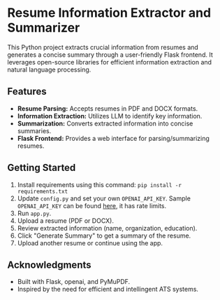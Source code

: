 # Resume Information Extractor and Summarizer

This Python project extracts crucial information from resumes and generates a concise summary through a user-friendly Flask frontend. It leverages open-source libraries for efficient information extraction and natural language processing.

## Features
- **Resume Parsing:** Accepts resumes in PDF and DOCX formats.
- **Information Extraction:** Utilizes LLM to identify key information.
- **Summarization:** Converts extracted information into concise summaries.
- **Flask Frontend:** Provides a web interface for parsing/summarizing resumes.

## Getting Started
1. Install requirements using this command: `pip install -r requirements.txt`
2. Update `config.py` and set your own `OPENAI_API_KEY`. Sample `OPENAI_API_KEY` can be found [here](https://docs.google.com/document/d/18WNb90tY7YsknNiHssgemMxb2DyAaTonKi6L2EhjkuA/edit?usp=sharing), it has rate limits.
5. Run `app.py`.
6. Upload a resume (PDF or DOCX).
7. Review extracted information (name, organization, education).
8. Click "Generate Summary" to get a summary of the resume.
9. Upload another resume or continue using the app.

## Acknowledgments
- Built with Flask, openai, and PyMuPDF.
- Inspired by the need for efficient and intellingent ATS systems.

